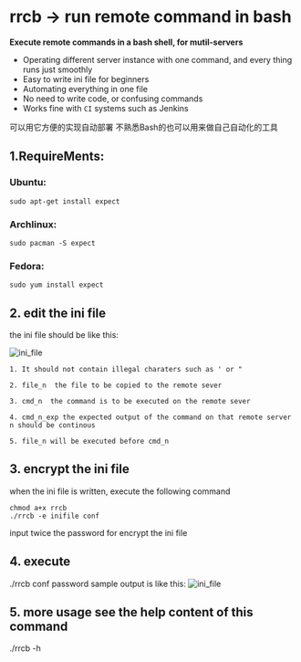 # rrcb -> run remote command in bash
**Execute remote commands in a bash shell, for mutil-servers**
- Operating different server instance with one command, and every thing runs just smoothly
- Easy to write ini file for beginners
- Automating everything in one file
- No need to write code, or confusing commands
- Works fine with `CI` systems such as Jenkins

可以用它方便的实现自动部署
不熟悉Bash的也可以用来做自己自动化的工具

## 1.RequireMents:
### Ubuntu:
```
sudo apt-get install expect
```
### Archlinux:
```
sudo pacman -S expect
```
### Fedora:
```
sudo yum install expect
```
## 2. edit the ini file
the ini file should be like this:

![ini_file](https://github.com/winjeg/rrcb/blob/master/init.png)
```
1. It should not contain illegal charaters such as ' or "

2. file_n  the file to be copied to the remote sever

3. cmd_n  the command is to be executed on the remote sever

4. cmd_n_exp the expected output of the command on that remote server
n should be continous

5. file_n will be executed before cmd_n
```
## 3. encrypt the ini file
when the ini file is written, execute the following command
```
chmod a+x rrcb
./rrcb -e inifile conf
```
input twice the password for encrypt the ini file
## 4. execute
./rrcb conf password
sample output is like this:
![ini_file](https://github.com/winjeg/rrcb/blob/master/result.png)

## 5. more usage see the help content of this command
./rrcb -h



